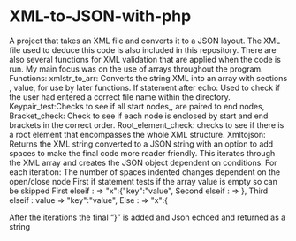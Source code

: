 # XML-to-JSON-with-php

A project that takes an XML file and converts it to a JSON layout. The XML file used to deduce this code is also included in this repository. There are also several functions for XML validation that are applied when the code is run. My main focus was on the use of arrays throughout the program.
Functions:
xmlstr_to_arr:  Converts the string XML into an array with sections <x>,</x> <x>value, <x key=value> for use by later functions.
If statement after echo: Used to check if the user had entered a correct file name within the directory.
Keypair_test:Checks to see if all start nodes,<x>, are paired to end nodes,</x>
Bracket_check: Check to see if each node is enclosed by start and end brackets in the correct order.
Root_element_check: checks to see if there is a root element that encompasses the whole XML structure.
Xmltojson: Returns the XML string converted to a JSON string with an option to add spaces to make the final code more reader friendly. This iterates through the XML array and creates the JSON object dependent on conditions. For each iteration:
The number of spaces indented changes dependent on the open/close node
First if statement tests if the array value is empty so can be skipped
First elseif : <x key=value>   =>   "x":{"key":"value",
Second elseif : </x>    =>   },
Third elseif : <x>value =>  "key":"value",
Else :  <x> => "x":{

After the iterations the final “}” is added and Json echoed and returned as a string
